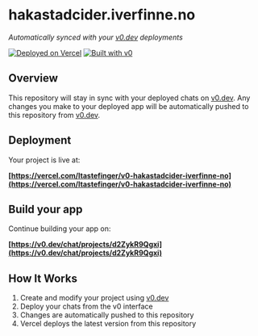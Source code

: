 # hakastadcider.iverfinne.no

*Automatically synced with your [v0.dev](https://v0.dev) deployments*

[![Deployed on Vercel](https://img.shields.io/badge/Deployed%20on-Vercel-black?style=for-the-badge&logo=vercel)](https://vercel.com/ltastefinger/v0-hakastadcider-iverfinne-no)
[![Built with v0](https://img.shields.io/badge/Built%20with-v0.dev-black?style=for-the-badge)](https://v0.dev/chat/projects/d2ZykR9Qgxi)

## Overview

This repository will stay in sync with your deployed chats on [v0.dev](https://v0.dev).
Any changes you make to your deployed app will be automatically pushed to this repository from [v0.dev](https://v0.dev).

## Deployment

Your project is live at:

**[https://vercel.com/ltastefinger/v0-hakastadcider-iverfinne-no](https://vercel.com/ltastefinger/v0-hakastadcider-iverfinne-no)**

## Build your app

Continue building your app on:

**[https://v0.dev/chat/projects/d2ZykR9Qgxi](https://v0.dev/chat/projects/d2ZykR9Qgxi)**

## How It Works

1. Create and modify your project using [v0.dev](https://v0.dev)
2. Deploy your chats from the v0 interface
3. Changes are automatically pushed to this repository
4. Vercel deploys the latest version from this repository
